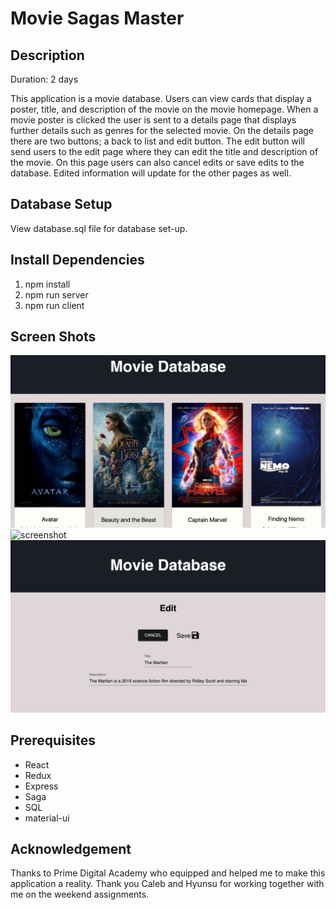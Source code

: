 # Movie Sagas Master

## Description

Duration: 2 days

This application is a movie database. Users can view cards that display a poster, title, and description of the movie on the movie homepage. When a movie poster is clicked the user is sent to a details page that displays further details such as genres for the selected movie. On the details page there are two buttons; a back to list and edit button. The edit button will send users to the edit page where they can edit the title and description of the movie. On this page users can also cancel edits or save edits to the database. Edited information will update for the other pages as well.

## Database Setup

View database.sql file for database set-up.

## Install Dependencies

1. npm install
2. npm run server
3. npm run client

## Screen Shots

![screenshot](wireframes/movies.jpeg)
![screenshot](wireframes/detalils.jpeg)
![screenshot](wireframes/edit.jpeg)

## Prerequisites

- React
- Redux
- Express
- Saga
- SQL
- material-ui

## Acknowledgement

Thanks to Prime Digital Academy who equipped and helped me to make this application a reality. Thank you Caleb and Hyunsu for working together with me on the weekend assignments.
